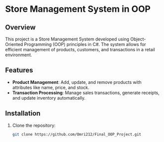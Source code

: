 # Store Management System in OOP

## Overview

This project is a Store Management System developed using Object-Oriented Programming (OOP) principles in C#. The system allows for efficient management of products, customers, and transactions in a retail environment.

## Features

- **Product Management**: Add, update, and remove products with attributes like name, price, and stock.
- **Transaction Processing**: Manage sales transactions, generate receipts, and update inventory automatically.

## Installation

1. Clone the repository:

   ```bash
   git clone https://github.com/Omri212/Final_OOP_Project.git
